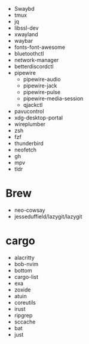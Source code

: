 - Swaybd
- tmux
- jq
- libssl-dev
- xwayland
- waybar
- fonts-font-awesome
- bluetoothctl
- network-manager
- betterdiscordctl
- pipewire
	- pipewire-audio
	- pipewire-jack
	- pipewire-pulse
	- pipewire-media-session
	- qjackctl
- pavucontrol
- xdg-desktop-portal
- wireplumber
- zsh
- fzf
- thunderbird
- neofetch
- gh
- mpv
- tldr
# Brew
- neo-cowsay
- jesseduffield/lazygit/lazygit
# cargo
- alacritty
- bob-nvim
- bottom
- cargo-list
- exa
- zoxide
- atuin
- coreutils
- irust
- ripgrep
- sccache
- bat
- just
